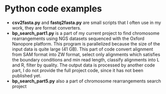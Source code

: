 # Python code examples

- **csv2fasta.py** and **fastq2fasta.py** are small scripts that I often use in my work, they are format converters.
- **bp_search_part1.py** is a part of my current project to find chromosome rearrangements 
using NGS datasets sequenced with the Oxford Nanopore platform. This program is parallelized because 
the size of the input data is quite large (41 GB). This part of code convert 
alignment from SAM format into ZW format, select only alignments which satisfies the boundary 
conditions and min read length, classify alignments into L and R, filter by quality. The output 
data is processed by another code part, I do not provide the full project code, 
since it has not been published yet.
- **bp_search_part5.py** also a part of chromosome rearrangements search project
